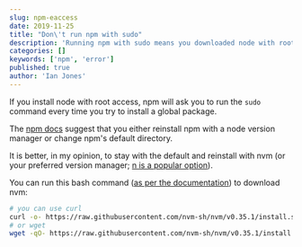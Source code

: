 ```yaml
---
slug: npm-eaccess
date: 2019-11-25
title: "Don\'t run npm with sudo"
description: 'Running npm with sudo means you downloaded node with root permissions.'
categories: []
keywords: ['npm', 'error']
published: true
author: 'Ian Jones'
---
```


If you install node with root access, npm will ask you to run the `sudo` command every time you try to install a global package.

The [npm docs](https://docs.npmjs.com/resolving-eacces-permissions-errors-when-installing-packages-globally) suggest that you either reinstall npm with a node version manager or change npm's default directory.

It is better, in my opinion, to stay with the default and reinstall with nvm (or your preferred version manager; [n is a popular option](https://github.com/tj/n)).

You can run this bash command ([as per the documentation](https://github.com/nvm-sh/nvm)) to download nvm:

```bash
# you can use curl
curl -o- https://raw.githubusercontent.com/nvm-sh/nvm/v0.35.1/install.sh | bash
# or wget
wget -qO- https://raw.githubusercontent.com/nvm-sh/nvm/v0.35.1/install.sh | bash
```
